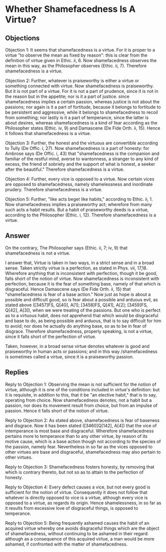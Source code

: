 # Whether Shamefacedness Is A Virtue?

## Objections

Objection 1: It seems that shamefacedness is a virtue. For it is proper to a virtue "to observe the mean as fixed by reason": this is clear from the definition of virtue given in Ethic. ii, 6. Now shamefacedness observes the mean in this way, as the Philosopher observes (Ethic. ii, 7). Therefore shamefacedness is a virtue.

Objection 2: Further, whatever is praiseworthy is either a virtue or something connected with virtue. Now shamefacedness is praiseworthy. But it is not part of a virtue. For it is not a part of prudence, since it is not in the reason but in the appetite; nor is it a part of justice. since shamefacedness implies a certain passion, whereas justice is not about the passions; nor again is it a part of fortitude, because it belongs to fortitude to be persistent and aggressive, while it belongs to shamefacedness to recoil from something; nor lastly is it a part of temperance, since the latter is about desires, whereas shamefacedness is a kind of fear according as the Philosopher states (Ethic. iv, 9) and Damascene (De Fide Orth. ii, 15). Hence it follows that shamefacedness is a virtue.

Objection 3: Further, the honest and the virtuous are convertible according to Tully (De Offic. i, 27). Now shamefacedness is a part of honesty: for Ambrose says (De Offic. i, 43) that "shamefacedness is the companion and familiar of the restful mind, averse to wantonness, a stranger to any kind of excess, the friend of sobriety and the support of what is honest, a seeker after the beautiful." Therefore shamefacedness is a virtue.

Objection 4: Further, every vice is opposed to a virtue. Now certain vices are opposed to shamefacedness, namely shamelessness and inordinate prudery. Therefore shamefacedness is a virtue.

Objection 5: Further, "like acts beget like habits," according to Ethic. ii, 1. Now shamefacedness implies a praiseworthy act; wherefore from many such acts a habit results. But a habit of praiseworthy deeds is a virtue, according to the Philosopher (Ethic. i, 12). Therefore shamefacedness is a virtue.

## Answer

On the contrary, The Philosopher says (Ethic. ii, 7; iv, 9) that shamefacedness is not a virtue.

I answer that, Virtue is taken in two ways, in a strict sense and in a broad sense. Taken strictly virtue is a perfection, as stated in Phys. vii, 17,18. Wherefore anything that is inconsistent with perfection, though it be good, falls short of the notion of virtue. Now shamefacedness is inconsistent with perfection, because it is the fear of something base, namely of that which is disgraceful. Hence Damascene says (De Fide Orth. ii, 15) that "shamefacedness is fear of a base action." Now just as hope is about a possible and difficult good, so is fear about a possible and arduous evil, as stated above ([3457]FS, Q[40], A[1]; [3458]FS, Q[41], A[2]; [3459]FS, Q[42], A[3]), when we were treating of the passions. But one who is perfect as to a virtuous habit, does not apprehend that which would be disgraceful and base to do, as being possible and arduous, that is to say difficult for him to avoid; nor does he actually do anything base, so as to be in fear of disgrace. Therefore shamefacedness, properly speaking, is not a virtue, since it falls short of the perfection of virtue.

Taken, however, in a broad sense virtue denotes whatever is good and praiseworthy in human acts or passions; and in this way /shamefacedness is sometimes called a virtue, since it is a praiseworthy passion.

## Replies

Reply to Objection 1: Observing the mean is not sufficient for the notion of virtue, although it is one of the conditions included in virtue's definition: but it is requisite, in addition to this, that it be "an elective habit," that is to say, operating from choice. Now shamefacedness denotes, not a habit but a passion, nor does its movement result from choice, but from an impulse of passion. Hence it falls short of the notion of virtue.

Reply to Objection 2: As stated above, shamefacedness is fear of baseness and disgrace. Now it has been stated ([3460]Q[142], A[4]) that the vice of intemperance is most base and disgraceful. Wherefore shamefacedness pertains more to temperance than to any other virtue, by reason of its motive cause, which is a base action though not according to the species of the passion, namely fear. Nevertheless in so far as the vices opposed to other virtues are base and disgraceful, shamefacedness may also pertain to other virtues.

Reply to Objection 3: Shamefacedness fosters honesty, by removing that which is contrary thereto, but not so as to attain to the perfection of honesty.

Reply to Objection 4: Every defect causes a vice, but not every good is sufficient for the notion of virtue. Consequently it does not follow that whatever is directly opposed to vice is a virtue, although every vice is opposed to a virtue, as regards its origin. Hence shamelessness, in so far as it results from excessive love of disgraceful things, is opposed to temperance.

Reply to Objection 5: Being frequently ashamed causes the habit of an acquired virtue whereby one avoids disgraceful things which are the object of shamefacedness, without continuing to be ashamed in their regard: although as a consequence of this acquired virtue, a man would be more ashamed, if confronted with the matter of shamefacedness.